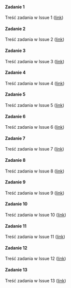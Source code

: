#### Zadanie 1

Treść zadania w Issue 1 ([link](https://github.com/leyas/POZ_JEE_S_04_Podstawy_Dodatkowe/issues/1))

#### Zadanie 2
Treść zadania w Issue 2 ([link](https://github.com/leyas/POZ_JEE_S_04_Podstawy_Dodatkowe/issues/2))

#### Zadanie 3
Treść zadania w Issue 3 ([link](https://github.com/leyas/POZ_JEE_S_04_Podstawy_Dodatkowe/issues/3))

#### Zadanie 4
Treść zadania w Issue 4 ([link](https://github.com/leyas/POZ_JEE_S_04_Podstawy_Dodatkowe/issues/4))

#### Zadanie 5
Treść zadania w Issue 5 ([link](https://github.com/leyas/POZ_JEE_S_04_Podstawy_Dodatkowe/issues/5))

#### Zadanie 6
Treść zadania w Issue 6 ([link](https://github.com/leyas/POZ_JEE_S_04_Podstawy_Dodatkowe/issues/6))

#### Zadanie 7
Treść zadania w Issue 7 ([link](https://github.com/leyas/POZ_JEE_S_04_Podstawy_Dodatkowe/issues/7))

#### Zadanie 8
Treść zadania w Issue 8 ([link](https://github.com/leyas/POZ_JEE_S_04_Podstawy_Dodatkowe/issues/8))

#### Zadanie 9
Treść zadania w Issue 9 ([link](https://github.com/leyas/POZ_JEE_S_04_Podstawy_Dodatkowe/issues/9))

#### Zadanie 10
Treść zadania w Issue 10 ([link](https://github.com/leyas/POZ_JEE_S_04_Podstawy_Dodatkowe/issues/10))

#### Zadanie 11
Treść zadania w Issue 11 ([link](https://github.com/leyas/POZ_JEE_S_04_Podstawy_Dodatkowe/issues/11))

#### Zadanie 12
Treść zadania w Issue 12 ([link](https://github.com/leyas/POZ_JEE_S_04_Podstawy_Dodatkowe/issues/12))

#### Zadanie 13
Treść zadania w Issue 13 ([link](https://github.com/leyas/POZ_JEE_S_04_Podstawy_Dodatkowe/issues/13))